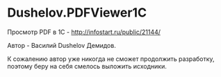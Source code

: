 # Dushelov.PDFViewer1C
Просмотр PDF в 1С - http://infostart.ru/public/21144/

Автор - Василий Dushelov Демидов. 

К сожалению автор уже никогда не сможет продолжить разработку, поэтому беру на себя смелось выложить исходники.
